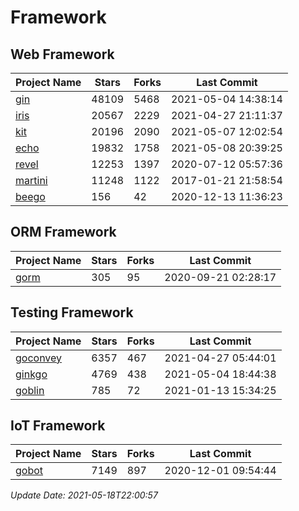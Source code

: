 # Framework

## Web Framework
| Project Name | Stars | Forks | Last Commit |
| ------------ | ----- | ----- | ----------- |
| [gin](https://github.com/gin-gonic/gin) | 48109 | 5468 | 2021-05-04 14:38:14 |
| [iris](https://github.com/kataras/iris) | 20567 | 2229 | 2021-04-27 21:11:37 |
| [kit](https://github.com/go-kit/kit) | 20196 | 2090 | 2021-05-07 12:02:54 |
| [echo](https://github.com/labstack/echo) | 19832 | 1758 | 2021-05-08 20:39:25 |
| [revel](https://github.com/revel/revel) | 12253 | 1397 | 2020-07-12 05:57:36 |
| [martini](https://github.com/go-martini/martini) | 11248 | 1122 | 2017-01-21 21:58:54 |
| [beego](https://github.com/astaxie/beego) | 156 | 42 | 2020-12-13 11:36:23 |

## ORM Framework
| Project Name | Stars | Forks | Last Commit |
| ------------ | ----- | ----- | ----------- |
| [gorm](https://github.com/jinzhu/gorm) | 305 | 95 | 2020-09-21 02:28:17 |

## Testing Framework
| Project Name | Stars | Forks | Last Commit |
| ------------ | ----- | ----- | ----------- |
| [goconvey](https://github.com/smartystreets/goconvey) | 6357 | 467 | 2021-04-27 05:44:01 |
| [ginkgo](https://github.com/onsi/ginkgo) | 4769 | 438 | 2021-05-04 18:44:38 |
| [goblin](https://github.com/franela/goblin) | 785 | 72 | 2021-01-13 15:34:25 |

## IoT Framework
| Project Name | Stars | Forks | Last Commit |
| ------------ | ----- | ----- | ----------- |
| [gobot](https://github.com/hybridgroup/gobot) | 7149 | 897 | 2020-12-01 09:54:44 |

*Update Date: 2021-05-18T22:00:57*